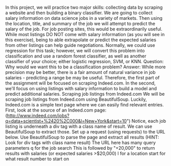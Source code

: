 
In this project, we will practice two major skills: collecting data by scraping a website and then building a binary classifier.
We are going to collect salary information on data science jobs in a variety of markets. Then using the location, title, and summary of the job we will attempt to predict the salary of the job. For job posting sites, this would be extraordinarily useful. While most listings DO NOT come with salary information (as you will see in this exercise), being to able extrapolate or predict the expected salaries from other listings can help guide negotiations.
Normally, we could use regression for this task; however, we will convert this problem into classification and use a random forest classifier, as well as another classifier of your choice; either logistic regression, SVM, or KNN.
Question: Why would we want this to be a classification problem?
Answer: While more precision may be better, there is a fair amount of natural variance in job salaries - predicting a range be may be useful.
Therefore, the first part of the assignment will be focused on scraping Indeed.com. In the second, we'll focus on using listings with salary information to build a model and predict additional salaries.
Scraping job listings from Indeed.com
We will be scraping job listings from Indeed.com using BeautifulSoup. Luckily, Indeed.com is a simple text page where we can easily find relevant entries.
First, look at the source of an Indeed.com page: (http://www.indeed.com/jobs?q=data+scientist+%2420%2C000&l=New+York&start=10")
Notice, each job listing is underneath a div tag with a class name of result. We can use BeautifulSoup to extract those.
Set up a request (using requests) to the URL below. Use BeautifulSoup to parse the page and extract all results (HINT: Look for div tags with class name result)
The URL here has many query parameters
q for the job search
This is followed by "+20,000" to return results with salaries (or expected salaries >$20,000)
l for a location
start for what result number to start on
